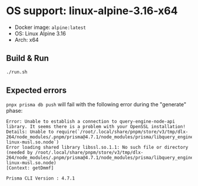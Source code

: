 # OS support: linux-alpine-3.16-x64

- Docker image: `alpine:latest`
- OS: Linux Alpine 3.16
- Arch: x64

## Build & Run

```bash
./run.sh
```

## Expected errors

`pnpx prisma db push` will fail with the following error during the "generate" phase:

```text
Error: Unable to establish a connection to query-engine-node-api library. It seems there is a problem with your OpenSSL installation!
Details: Unable to require(`/root/.local/share/pnpm/store/v3/tmp/dlx-264/node_modules/.pnpm/prisma@4.7.1/node_modules/prisma/libquery_engine-linux-musl.so.node`)
Error loading shared library libssl.so.1.1: No such file or directory (needed by /root/.local/share/pnpm/store/v3/tmp/dlx-264/node_modules/.pnpm/prisma@4.7.1/node_modules/prisma/libquery_engine-linux-musl.so.node)
[Context: getDmmf]

Prisma CLI Version : 4.7.1
```
